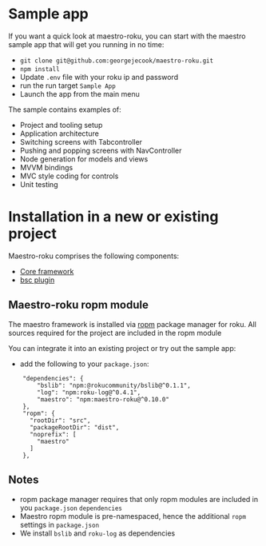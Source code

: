 # Sample app

If you want a quick look at maestro-roku, you can start with the maestro sample app that will get you running in no time:

 - `git clone git@github.com:georgejecook/maestro-roku.git`
 - `npm install`
 - Update `.env` file with your roku ip and password
 - run the run target `Sample App`
 - Launch the app from the main menu

The sample contains examples of:

 - Project and tooling setup
 - Application architecture
 - Switching screens with Tabcontroller
 - Pushing and popping screens with NavController
 - Node generation for models and views
 - MVVM bindings
 - MVC style coding for controls
 - Unit testing



# Installation in a new or existing project

Maestro-roku comprises the following components:

 - [Core framework](##maestro-roku-ropm-module)
 - [bsc plugin](bsc-plugin.html)


## Maestro-roku ropm module

The maestro framework is installed via [ropm](https://github.com/rokucommunity/ropm) package manager for roku. All sources required for the project are included in the ropm module

You can integrate it into an existing project or try out the sample app:

 - add the following to your `package.json`:
```
    "dependencies": {
        "bslib": "npm:@rokucommunity/bslib@^0.1.1",
        "log": "npm:roku-log@^0.4.1",
        "maestro": "npm:maestro-roku@^0.10.0"
    },
    "ropm": {
      "rootDir": "src",
      "packageRootDir": "dist",
      "noprefix": [
        "maestro"
      ]
    },
```

## Notes
 - ropm package manager requires that only ropm modules are included in you `package.json` `dependencies`
 - Maestro ropm module is pre-namespaced, hence the additional `ropm` settings in `package.json`
 - We install `bslib` and `roku-log` as dependencies

